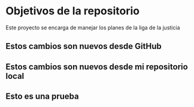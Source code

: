 # Objetivos de la repositorio

Este proyecto se encarga de manejar los planes de la liga de la justicia


## Estos cambios son nuevos desde GitHub
## Estos cambios son nuevos desde mi repositorio local

## Esto es una prueba
